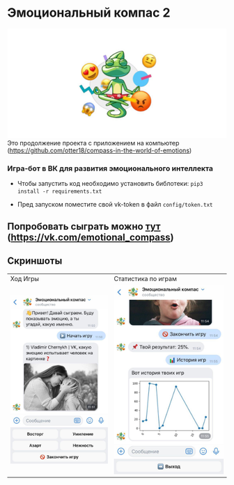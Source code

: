 # Эмоциональный компас 2 
![logo](img/logo.png)
Это продолжение проекта с приложением на компьютер (https://github.com/otter18/compass-in-the-world-of-emotions)
### Игра-бот в ВК для развития эмоционального интеллекта
- Чтобы запустить код необходимо установить библотеки:
  <code>pip3 install -r requirements.txt</code>
 
- Пред запуском поместите свой vk-token в файл <code>config/token.txt</code>
## Попробовать сыграть можно <a href="https://vk.com/emotional_compass">тут</a> (https://vk.com/emotional_compass)
## Скриншоты


<table>
  <tr>
    <td>Ход Игры</td>
     <td>Статистика по играм</td>
       </tr>
  <tr>
    <td><img src="readme_img/1.jpg"></td>
    <td><img src="readme_img/2.jpg"></td>
   
  </tr>
 </table>
